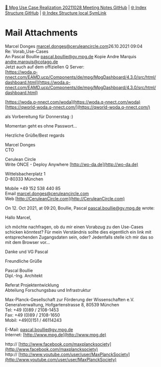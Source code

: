[📁 Mpg Use Case Realization 20211028 Meeting Notes GitHub](/cerulean-circle-unlimited-2cu/customer/sales/max-planck-gesellschaft-mpg/mpg-use-case-realization-20211028-meeting-notes.md) | [🌐 Index Structure GitHub](/cerulean-circle-unlimited-2cu/customer/sales/max-planck-gesellschaft-mpg/mpg-use-case-realization-20211028-meeting-notes/mail-attachments.md) | [🌐 Index Structure local SymLink](./mail-attachments.entry.md)

# Mail Attachments

Marcel Donges [marcel.donges@ceruleancircle.com](mailto:marcel.donges@ceruleancircle.com)26.10.2021 09:04  
Re: Vorab\_Use-Cases  
An Pascal Boullie [pascal.boullie@gv.mpg.de](mailto:pascal.boullie@gv.mpg.de) Kopie Andre Marquis [andre.marquis@cotago.de](mailto:andre.marquis@cotago.de)  
Jetzt auch auf dem offiziellen Q Server:  
[https://woda.q-nnect.com/EAMD.ucp/Components/de/mpg/MpgDashboard/4.3.0/src/html/dashboard.html](https://woda.q-nnect.com/EAMD.ucp/Components/de/mpg/MpgDashboard/4.3.0/src/html/dashboard.html)

[https://woda.q-nnect.com/woda](https://woda.q-nnect.com/woda)  
[https://qworld-woda.q-nnect.com/](https://qworld-woda.q-nnect.com/)

als Vorbereitung für Donnerstag :)

Momentan geht es ohne Passwort...

Herzliche Grüße/Best regards

Marcel Donges  
CTO

Cerulean Circle  
Write ONCE - Deploy Anywhere [http://wo-da.de](http://wo-da.de)

Wittelsbacherplatz 1  
D-80333 München

Mobile +49 152 538 440 85  
Email [marcel.donges@ceruleancircle.com](mailto:marcel.donges@ceruleancircle.com)  
Web [http://CeruleanCircle.com](http://CeruleanCircle.com)

On 12. Oct 2021, at 09:20, Boullie, Pascal [pascal.boullie@gv.mpg.de](mailto:pascal.boullie@gv.mpg.de) wrote:

Hallo Marcel,

ich möchte nachfragen, ob du mir einen Vorabzug zu den Use-Cases schicken könntest? Für mein Verständnis sollte dies eigentlich ein link mit entsprechenden Zugangsdaten sein, oder? Jedenfalls stelle ich mir das so mit dem Browser vor…

Danke und VG Pascal

Freundliche Grüße

Pascal Boullie  
Dipl.-Ing. Architekt

Referat Projektentwicklung  
Abteilung Forschungsbau und Infrastruktur

Max-Planck-Gesellschaft zur Förderung der Wissenschaften e.V.  
Generalverwaltung, Hofgartenstrasse 8, 80539 München  
Tel: +49 (0)89 / 2108-1453  
Fax: +49 (0)89 / 2108-1650  
Mobil: +49(0)151 / 46114243

E-Mail: [pascal.boullie@gv.mpg.de](mailto:pascal.boullie@gv.mpg.de)  
Internet: [http://www.mpg.de](http://www.mpg.de)

http:// [http://www.facebook.com/maxplancksociety](http://www.facebook.com/maxplancksociety)  
http:// [http://www.youtube.com/user/user/MaxPlanckSociety](http://www.youtube.com/user/user/MaxPlanckSociety)
